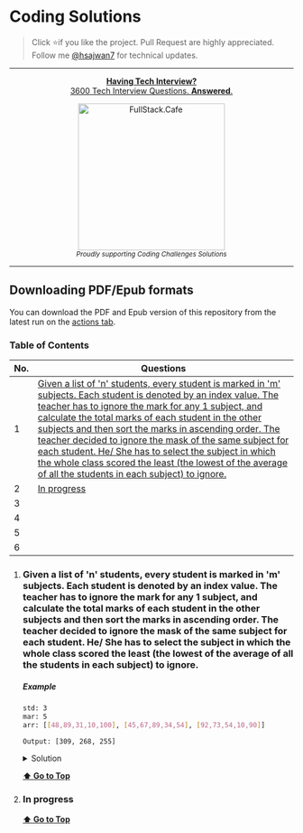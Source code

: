 # Coding Solutions

> Click :star:if you like the project. Pull Request are highly appreciated. Follow me [@hsajwan7](https://twitter.com/hsajwan7) for technical updates.

---

<div align="center">
    <p>
        <a href="https://www.fullstack.cafe/?utm_source=github&utm_medium=sud">
            <b>Having Tech Interview?</b>
            <br> 3600 Tech Interview Questions. <b>Answered</b>.
            <br>
            <div>
                <img src="https://user-images.githubusercontent.com/13550565/76382460-cc784d80-6393-11ea-8837-2b89265ac853.png" width="260" alt="FullStack.Cafe">
            </div>
        </a>
        <sub><i>Proudly supporting Coding Challenges Solutions</i></sub>
    </p>
</div>

---

## Downloading PDF/Epub formats

You can download the PDF and Epub version of this repository from the latest run on the [actions tab](https://github.com/hsajwan/coding-solutions/actions).

### Table of Contents

| No. | Questions |
|---- | ---------
|1 | [Given a list of 'n' students, every student is marked in 'm' subjects. Each student is denoted by an index value. The teacher has to ignore the mark for any 1 subject, and calculate the total marks of each student in the other subjects and then sort the marks in ascending order. The teacher decided to ignore the mask of the same subject for each student. He/ She has to select the subject in which the whole class scored the least (the lowest of the average of all the students in each subject) to ignore.](#solution-1)|
|2| [In progress](#solution-2)|
|3| [](#)|
|4| [](#)|
|5| [](#)|
|6| [](#)|

1. ### Given a list of 'n' students, every student is marked in 'm' subjects. Each student is denoted by an index value. The teacher has to ignore the mark for any 1 subject, and calculate the total marks of each student in the other subjects and then sort the marks in ascending order. The teacher decided to ignore the mask of the same subject for each student. He/ She has to select the subject in which the whole class scored the least (the lowest of the average of all the students in each subject) to ignore. <a name="solution-1"></a>

    ##### Example
    ```sh
    std: 3
    mar: 5
    arr: [[48,89,31,10,100], [45,67,89,34,54], [92,73,54,10,90]]

    Output: [309, 268, 255]
    ```
    <details>
    <summary>Solution</summary>
    <p>

    ```sh
            function findMaxPass(std, mar, arr) {
                let marArr = [];
                for(let i=0; i< mar;i++) {
                    let marTotal= 0;
                    for(let j=0; j< std; j++) {
                        marTotal += arr[j][i];
                    }
                    marArr.push(marTotal);
                }
                let markMaxIdx = marArr.indexOf(Math.min.apply(null, marArr));
                let stdMarArr = [];
                for(let i=0; i< std;i++) {
                    let stdMarTotal= 0;
                    for(let j=0; j< mar; j++) {
                        if(j !== markMaxIdx)
                            stdMarTotal += arr[i][j];
                    }
                    stdMarArr.push(stdMarTotal);
                }
                return stdMarArr.sort((a, b) => a-b);
            }
    ```

    </p>
    </details>

    **[⬆ Go to Top](#table-of-contents)**

2. ### In progress <a name="solution-2"></a>


    **[⬆ Go to Top](#table-of-contents)**
